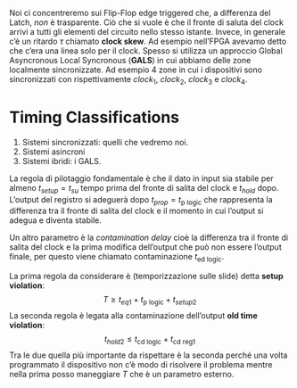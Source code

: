 Noi ci concentreremo sui Flip-Flop edge triggered che, a differenza del Latch, *non* è trasparente. 
Ciò che si vuole è che il fronte di saluta del clock arrivi a tutti gli elementi del circuito nello stesso istante. Invece, in generale c’è un ritardo $\tau$ chiamato **clock skew**.
Ad esempio nell’FPGA avevamo detto che c’era una linea solo per il clock. 
Spesso si utilizza un approccio Global Asyncronous Local Syncronous (**GALS**) in cui abbiamo delle zone localmente sincronizzate. Ad esempio 4 zone in cui i dispositivi sono sincronizzati con rispettivamente $clock_{1}$, $clock_{2}$, $clock_{3}$ e $clock_{4}$.
# Timing Classifications

1. Sistemi sincronizzati: quelli che vedremo noi.
2. Sistemi asincroni
3. Sistemi ibridi: i GALS.

La regola di pilotaggio fondamentale è che il dato in input sia stabile per almeno $t_{setup} = t_{su}$ tempo prima del fronte di salita del clock e $t_{hold}$ dopo. L’output del registro si adeguerà dopo $t_{prop}=t_{\text{p logic}}$ che rappresenta la differenza tra il fronte di salita del clock e il momento in cui l’output si adegua e diventa stabile.

Un altro parametro è la *contamination delay* cioè la differenza tra il fronte di salita del clock e la prima modifica dell’output che può non essere l’output finale, per questo viene chiamato contaminazione $t_{\text{ed logic}}$.

La prima regola da considerare è (temporizzazione sulle slide) detta **setup violation**:
$$T \ge t_{eq1}+t_{\text{p logic}}+t_{setup2}$$
La seconda regola è legata alla contaminazione dell’output **old time violation**: 
$$t_{hold2} \le t_{\text{cd logic}}+t_{\text{cd reg1}}$$
Tra le due quella più importante da rispettare è la seconda perché una volta programmato il dispositivo non c’è modo di risolvere il problema mentre nella prima posso maneggiare $T$ che è un parametro esterno.
